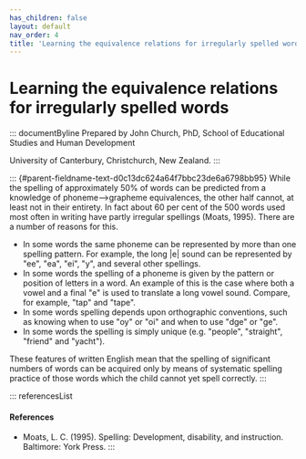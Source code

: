 ```yaml
---
has_children: false
layout: default
nav_order: 4
title: 'Learning the equivalence relations for irregularly spelled words '
---
```

# Learning the equivalence relations for irregularly spelled words 


::: documentByline
Prepared by John Church, PhD, School of Educational Studies and Human
Development

University of Canterbury, Christchurch, New Zealand.
:::

::: {#parent-fieldname-text-d0c13dc624a64f7bbc23de6a6798bb95}
While the spelling of approximately 50% of words can be predicted from a
knowledge of phoneme--\>grapheme equivalences, the other half cannot, at
least not in their entirety. In fact about 60 per cent of the 500 words
used most often in writing have partly irregular spellings (Moats,
1995). There are a number of reasons for this.

-   In some words the same phoneme can be represented by more than one
    spelling pattern. For example, the long \|e\| sound can be
    represented by "ee", "ea", "ei", "y", and several other spellings.
-   In some words the spelling of a phoneme is given by the pattern or
    position of letters in a word. An example of this is the case where
    both a vowel and a final "e" is used to translate a long vowel
    sound. Compare, for example, "tap" and "tape".
-   In some words spelling depends upon orthographic conventions, such
    as knowing when to use "oy" or "oi" and when to use "dge" or "ge".
-   In some words the spelling is simply unique (e.g. "people",
    "straight", "friend" and "yacht").

These features of written English mean that the spelling of significant
numbers of words can be acquired only by means of systematic spelling
practice of those words which the child cannot yet spell correctly.
:::

::: referencesList
#### References

-   Moats, L. C. (1995). Spelling: Development, disability, and
    instruction. Baltimore: York Press.
:::
